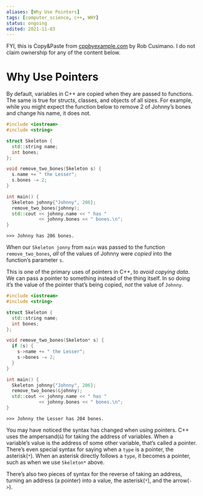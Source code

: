 ```yaml
---
aliases: [Why Use Pointers]
tags: [computer_science, c++, WHY]
status: ongoing
edited: 2021-11-03
---
```


FYI, this is Copy&Paste from [cppbyexample.com](https://cppbyexample.com/why_pointer.html) by Rob Cusimano. I do not claim ownership for any of the content below.

# Why Use Pointers
By default, variables in C++ are copied when they are passed to functions. The same is true for structs, classes, and objects of all sizes. For example, while you might expect the function below to remove 2 of Johnny’s bones and change his name, it does not.

```c++
#include <iostream>
#include <string>

struct Skeleton {
  std::string name;
  int bones;
};

void remove_two_bones(Skeleton s) {
  s.name += " the Lesser";
  s.bones -= 2;
}

int main() {
  Skeleton johnny{"Johnny", 206};
  remove_two_bones(johnny);
  std::cout << johnny.name << " has "
            << johnny.bones << " bones.\n";
}
```
`>>> Johnny has 206 bones.`

When our `Skeleton jonny` from `main` was passed to the function `remove_two_bones`, _all_ of the values of Johnny were _copied_ into the function’s parameter `s`.

This is one of the primary uses of pointers in C++, to _avoid copying data_. We can pass a pointer to something instead of the thing itself. In so doing it’s the value of the pointer that’s being copied, _not_ the value of `Johnny`.

```c++
#include <iostream>
#include <string>

struct Skeleton {
  std::string name;
  int bones;
};

void remove_two_bones(Skeleton* s) {
  if (s) {
    s->name += " the Lesser";
    s->bones -= 2;
  }
}

int main() {
  Skeleton johnny{"Johnny", 206};
  remove_two_bones(&johnny);
  std::cout << johnny.name << " has "
            << johnny.bones << " bones.\n";
}
```
`>>> Johnny the Lesser has 204 bones.`

You may have noticed the syntax has changed when using pointers. C++ uses the ampersand(`&`) for taking the address of variables. When a variable’s value is the address of some other variable, that’s called a pointer. There’s even special syntax for saying when a `type` is a pointer, the asterisk(`*`). When an asterisk directly follows a `type`, it becomes a pointer, such as when we use `Skeleton*` above.

There’s also two pieces of syntax for the reverse of taking an address, turning an address (a pointer) into a value, the asterisk(`*`), and the arrow(`->`).